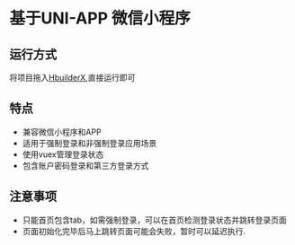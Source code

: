 # 基于UNI-APP 微信小程序 

## 运行方式
将项目拖入[HbuilderX](http://www.dcloud.io/hbuilderx.html),直接运行即可

## 特点
* 兼容微信小程序和APP
* 适用于强制登录和非强制登录应用场景
* 使用vuex管理登录状态
* 包含账户密码登录和第三方登录方式

## 注意事项
* 只能首页包含tab，如需强制登录，可以在首页检测登录状态并跳转登录页面
* 页面初始化完毕后马上跳转页面可能会失败，暂时可以延迟执行.
